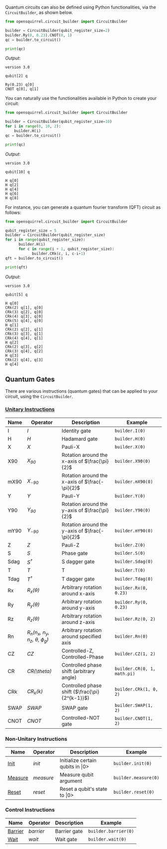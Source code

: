 Quantum circuits can also be defined using Python functionalities, via the `CircuitBuilder`, as shown below.

```python
from opensquirrel.circuit_builder import CircuitBuilder

builder = CircuitBuilder(qubit_register_size=2)
builder.Ry(0, 0.23).CNOT(0, 1)
qc = builder.to_circuit()

print(qc)
```
_Output_:

    version 3.0

    qubit[2] q

    Ry(0.23) q[0]
    CNOT q[0], q[1]

You can naturally use the functionalities available in Python to create your circuit:

```python
from opensquirrel.circuit_builder import CircuitBuilder

builder = CircuitBuilder(qubit_register_size=10)
for i in range(0, 10, 2):
    builder.H(i)
qc = builder.to_circuit()

print(qc)
```
_Output_:

    version 3.0

    qubit[10] q

    H q[0]
    H q[2]
    H q[4]
    H q[6]
    H q[8]

For instance, you can generate a quantum fourier transform (QFT) circuit as follows:

```python
from opensquirrel.circuit_builder import CircuitBuilder

qubit_register_size = 5
builder = CircuitBuilder(qubit_register_size)
for i in range(qubit_register_size):
      builder.H(i)
      for c in range(i + 1, qubit_register_size):
            builder.CRk(c, i, c-i+1)
qft = builder.to_circuit()

print(qft)
```
_Output_:

    version 3.0

    qubit[5] q

    H q[0]
    CRk(2) q[1], q[0]
    CRk(3) q[2], q[0]
    CRk(4) q[3], q[0]
    CRk(5) q[4], q[0]
    H q[1]
    CRk(2) q[2], q[1]
    CRk(3) q[3], q[1]
    CRk(4) q[4], q[1]
    H q[2]
    CRk(2) q[3], q[2]
    CRk(3) q[4], q[2]
    H q[3]
    CRk(2) q[4], q[3]
    H q[4]

## Quantum Gates

There are various instructions (quantum gates) that can be applied to your circuit, using the `CircuitBuilder`.

### [Unitary Instructions](https://qutech-delft.github.io/cQASM-spec/latest/language_specification/statements/instructions/unitary_instructions.html)

| Name       | Operator       | Description                                      | Example                                                                 |
|------------|----------------|--------------------------------------------------|-------------------------------------------------------------------------|
| I          |     _I_        |               Identity gate                      | `builder.I(0)`                                                          |
| H          |     _H_        |               Hadamard gate                      | `builder.H(0)`                                                          |
| X          |     _X_        |                  Pauli-X                         | `builder.X(0)`                                                          |
| X90        | _X<sub>90</sub>_| Rotation around the x-axis of $\frac{\pi}{2}$   | `builder.X90(0)`                                                        |
| mX90       | _X<sub>-90</sub>_| Rotation around the x-axis of $\frac{-\pi}{2}$ | `builder.mX90(0)`                                                       |
| Y          |     _Y_        |                  Pauli-Y                         | `builder.Y(0)`                                                          |
| Y90        | _Y<sub>90</sub>_|  Rotation around the y-axis of $\frac{\pi}{2}$  | `builder.Y90(0)`                                                        |
| mY90       | _Y<sub>-90</sub>_| Rotation around the y-axis of $\frac{-\pi}{2}$ | `builder.mY90(0)`                                                       |
| Z          |     _Z_        |                  Pauli-Z                         | `builder.Z(0)`                                                          |
| S          |     _S_        |                 Phase gate                       | `builder.S(0)`                                                          |
| Sdag       | _S<sup>†</sup>_|                S dagger gate                     | `builder.Sdag(0)`                                                       |
| T          |     _T_        |                     T                            | `builder.T(0)`                                                          |
| Tdag       | _T<sup>†</sup>_|                T dagger gate                     | `builder.Tdag(0)`                                                       |
| Rx         | _R<sub>x</sub>($\theta$)_| Arbitrary rotation around x-axis       | `builder.Rx(0, 0.23)`                                                   |
| Ry         |  _R<sub>y</sub>($\theta$)_| Arbitrary rotation around y-axis      | `builder.Ry(0, 0.23)`                                                   |
| Rz         | _R<sub>z</sub>($\theta$)_    | 	Arbitrary rotation around z-axis | `builder.Rz(0, 2)`                                                      |
| Rn         | _R<sub>n</sub>(n<sub>x</sub>, n<sub>y</sub>, n<sub>z</sub>, $\theta$, $\phi$<sub>g</sub>)_ | Arbitrary rotation around specified axis  | `builder.Rn(0)`   |
| CZ         | _CZ_           |            Controlled-Z, Controlled-Phase        | `builder.CZ(1, 2)`                                                      |
| CR         | _CR(\theta)_   |    Controlled phase shift (arbitrary angle)      | `builder.CR(0, 1, math.pi)`                                             |
| CRk        |  _CR<sub>k</sub>(k)_   | Controlled phase shift ($\frac{\pi}{2^{k-1}}$)             | `builder.CRk(1, 0, 2)`                                |
| SWAP       |    _SWAP_      |                 SWAP gate                        | `builder.SWAP(1, 2)`                                                    |
| CNOT       |    _CNOT_      |              Controlled-NOT gate                 | `builder.CNOT(1, 2)`                                                    |

### Non-Unitary Instructions

| Name       | Operator       | Description                                      | Example                                                                 |
|------------|----------------|--------------------------------------------------|-------------------------------------------------------------------------|
| [Init](https://qutech-delft.github.io/cQASM-spec/latest/language_specification/statements/instructions/non_unitary_instructions/init_instruction.html)          |     _init_        |               Initialize certain qubits in $\|0>$                      | `builder.init(0)`                                                         |
| [Measure](https://qutech-delft.github.io/cQASM-spec/latest/language_specification/statements/instructions/non_unitary_instructions/measure_instruction.html)          |     _measure_        |               Measure qubit argument                      | `builder.measure(0)`                                                   |
| [Reset](https://qutech-delft.github.io/cQASM-spec/latest/language_specification/statements/instructions/non_unitary_instructions/reset_instruction.html)          |     _reset_        |                  Reset a qubit's state to $\|0>$                         | `builder.reset(0)`                                                  |

### Control Instructions

| Name       | Operator       | Description                                      | Example                                                                 |
|------------|----------------|--------------------------------------------------|-------------------------------------------------------------------------|
| [Barrier](https://qutech-delft.github.io/cQASM-spec/latest/language_specification/statements/instructions/control_instructions/barrier_instruction.html)    |    _barrier_  |               Barrier gate                        | `builder.barrier(0)`                                                    |
| [Wait](https://qutech-delft.github.io/cQASM-spec/latest/language_specification/statements/instructions/control_instructions/wait_instruction.html)       |    _wait_     |               Wait gate                           | `builder.wait(0)`                                                       |
